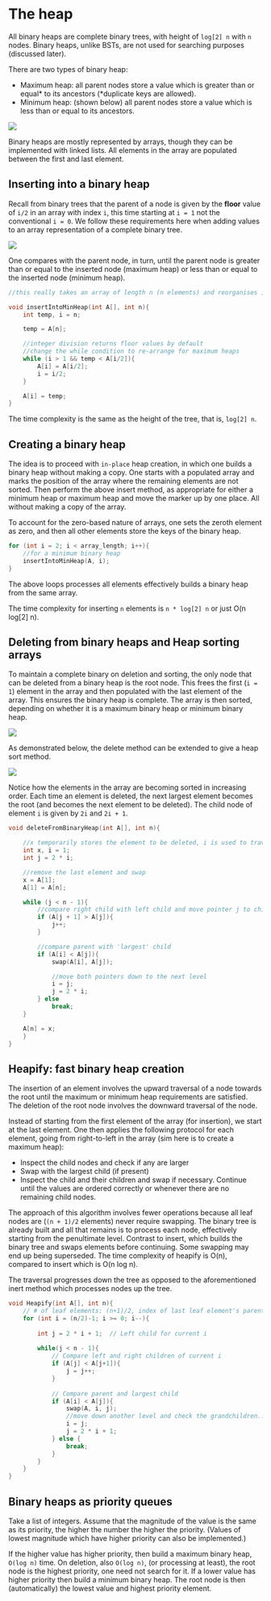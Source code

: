 # The heap

All binary heaps are complete binary trees, with height of `log[2] n` with `n` nodes. Binary heaps, unlike BSTs, are not used for searching purposes (discussed later).

There are two types of binary heap:

+ Maximum heap: all parent nodes store a value which is greater than or equal* to its ancestors (*duplicate keys are allowed).
+ Minimum heap: (shown below) all parent nodes store a value which is less than or equal to its ancestors.

![](./images/BinaryHeaps.svg)

Binary heaps are mostly represented by arrays, though they can be implemented with linked lists. All elements in the array are populated between the first and last element.

## Inserting into a binary heap

Recall from binary trees that the parent of a node is given by the __floor__ value of `i/2` in an array with index `i`, this time starting at `i = 1` not the conventional `i = 0`. We follow these requirements here when adding values to an array representation of a complete binary tree.

![](./images/BinaryHeapInsertion.svg)

One compares with the parent node, in turn, until the parent node is greater than or equal to the inserted node (maximum heap) or less than or equal to the inserted node (minimum heap).

```cpp
//this really takes an array of length n (n elements) and reorganises it; insert the required value to an array and then pass it to insertIntoHeap()

void insertIntoMinHeap(int A[], int n){
    int temp, i = n;

    temp = A[n];

    //integer division returns floor values by default
    //change the while condition to re-arrange for maximum heaps
    while (i > 1 && temp < A[i/2]){
        A[i] = A[i/2];
        i = i/2;
    }

    A[i] = temp;
}
```

The time complexity is the same as the height of the tree, that is, `log[2] n`.

## Creating a binary heap

The idea is to proceed with `in-place` heap creation, in which one builds a binary heap without making a copy. One starts with a populated array and marks the position of the array where the remaining elements are not sorted. Then perform the above insert method, as appropriate for either a minimum heap or maximum heap and move the marker up by one place. All without making a copy of the array.

To account for the zero-based nature of arrays, one sets the zeroth element as zero, and then all other elements store the keys of the binary heap.

```cpp
for (int i = 2; i < array_length; i++){
    //for a minimum binary heap
    insertIntoMinHeap(A, i);
}
```

The above loops processes all elements effectively builds a binary heap from the same array.

The time complexity for inserting `n` elements is `n * log[2] n` or just O(n log[2] n).

## Deleting from binary heaps and Heap sorting arrays

To maintain a complete binary on deletion and sorting, the only node that can be deleted from a binary heap is the root node. This frees the first (`i = 1`) element in the array and then populated with the last element of the array. This ensures the binary heap is complete. The array is then sorted, depending on whether it is a maximum binary heap or minimum binary heap.

![](./images/BinaryHeapDeletion.svg)

As demonstrated below, the delete method can be extended to give a heap sort method.

![](./images/BinaryHeapSort.svg)

Notice how the elements in the array are becoming sorted in increasing order. Each time an element is deleted, the next largest element becomes the root (and becomes the next element to be deleted). The child node of element `i` is given by `2i` and `2i + 1`.

```cpp
void deleteFromBinaryHeap(int A[], int n){

    //x temporarily stores the element to be deleted, i is used to traverse the parent node, j traverses the child nodes
    int x, i = 1;
    int j = 2 * i;

    //remove the last element and swap
    x = A[1];
    A[1] = A[n];

    while (j < n - 1){
        //compare right child with left child and move pointer j to child with the largest key
        if (A[j + 1] > A[j]){
            j++;
        }

        //compare parent with 'largest' child
        if (A[i] < A[j]){
            swap(A[i], A[j]);

            //move both pointers down to the next level
            i = j;
            j = 2 * i;
        } else
            break;
    }

    A[n] = x;
    }
}
```

## Heapify: fast binary heap creation

The insertion of an element involves the upward traversal of a node towards the root until the maximum or minimum heap requirements are satisfied. The deletion of the root node involves the downward traversal of the node.

Instead of starting from the first element of the array (for insertion), we start at the last element. One then applies the following protocol for each element, going from right-to-left in the array (sim here is to create a maximum heap):

+ Inspect the child nodes and check if any are larger
+ Swap with the largest child (if present)
+ Inspect the child and their children and swap if necessary. Continue until the values are ordered correctly or whenever there are no remaining child nodes.

The approach of this algorithm involves fewer operations because all leaf nodes are (`(n + 1)/2` elements) never require swapping. The binary tree is already built and all that remains is to process each node, effectively starting from the penultimate level. Contrast to insert, which builds the binary tree and swaps elements before continuing. Some swapping may end up being superseded. The time complexity of heapify is O(n), compared to insert which is O(n log n).

The traversal progresses down the tree as opposed to the aforementioned inert method which processes nodes up the tree.

```cpp
void Heapify(int A[], int n){
    // # of leaf elements: (n+1)/2, index of last leaf element's parent = (n/2)-1
    for (int i = (n/2)-1; i >= 0; i--){
 
        int j = 2 * i + 1;  // Left child for current i
 
        while(j < n - 1){
            // Compare left and right children of current i
            if (A[j] < A[j+1]){
                j = j++;
            }
 
            // Compare parent and largest child
            if (A[i] < A[j]){
                swap(A, i, j);
                //move down another level and check the grandchildren...
                i = j;
                j = 2 * i + 1;
            } else {
                break;
            }
        }
    }
}
```

## Binary heaps as priority queues

Take a list of integers. Assume that the magnitude of the value is the same as its priority, the higher the number the higher the priority. (Values of lowest magnitude which have higher priority can also be implemented.)

If the higher value has higher priority, then build a maximum binary heap, `O(log n)` time. On deletion, also `O(log n)`, (or processing at least), the root node is the highest priority, one need not search for it. If a lower value has higher priority then build a minimum binary heap. The root node is then (automatically) the lowest value and highest priority element.